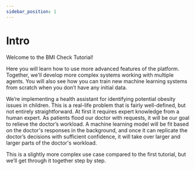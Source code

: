 ```yaml
---
sidebar_position: 1
---
```


# Intro

Welcome to the BMI Check Tutorial!

Here you will learn how to use more advanced features of the platform. Together, we'll develop more complex systems working with multiple agents.
You will also see how you can train new machine learning systems from scratch when you don’t have any initial data. 

We’re implementing a health assistant for identifying potential obesity issues in children. This is a real-life problem that is fairly well-defined, but not entirely straightforward.
At first it requires expert knowledge from a human expert. As patients flood our doctor with requests, it will be our goal to relieve the doctor’s workload. A machine learning model will be fit based on the doctor's responses in the background, and once it can replicate the doctor’s decisions with sufficient confidence, it will take over larger and larger parts of the doctor's workload.


This is a slightly more complex use case compared to the first tutorial, but we’ll get through it together step by step.
